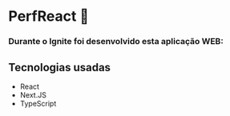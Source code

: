 <h1>PerfReact 🚀</h1>

<h3>Durante o Ignite foi desenvolvido esta aplicação WEB:</h3>

<h2> Tecnologias usadas </h2>

- React
- Next.JS
- TypeScript